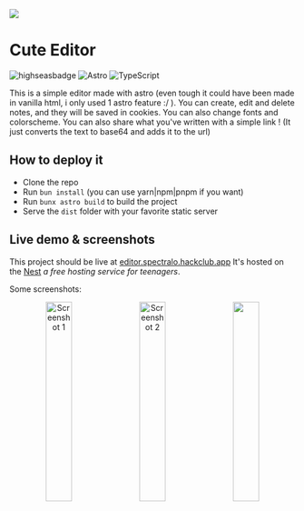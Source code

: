 ![](https://cloud-ktzldjw6j-hack-club-bot.vercel.app/0frame_1.png)

# Cute Editor

![highseasbadge](https://img.shields.io/badge/made%20for%20high%20seas-FEC2FB?style=for-the-badge&logo=hackclub&logoColor=1C4188)
![Astro](https://img.shields.io/badge/Astro-BC52EE?logo=astro&logoColor=fff)
![TypeScript](https://img.shields.io/badge/TypeScript-3178C6?logo=typescript&logoColor=fff)

This is a simple editor made with astro (even tough it could have been made in vanilla html, i only used 1 astro feature :/ ).
You can create, edit and delete notes, and they will be saved in cookies. You can also change fonts and colorscheme.
You can also share what you've written with a simple link ! (It just converts the text to base64 and adds it to the url)

## How to deploy it

- Clone the repo
- Run `bun install` (you can use yarn|npm|pnpm if you want)
- Run `bunx astro build` to build the project
- Serve the `dist` folder with your favorite static server

## Live demo & screenshots

This project should be live at [editor.spectralo.hackclub.app](https://editor.spectralo.hackclub.app)
It's hosted on the [Nest](https://hackclub.app) *a free hosting service for teenagers*.

Some screenshots:

<p align="center">
  <img src="https://cloud-ju1wm33pt-hack-club-bot.vercel.app/0image.png" alt="Screenshot 1" width="30%" style="display: inline-block; margin-right: 10px;" />
  <img src="https://cloud-2vhd95aym-hack-club-bot.vercel.app/0image.png" alt="Screenshot 2" width="30%" style="display: inline-block; margin-right: 10px;" />
  <img src="https://cloud-iq2j2zwhr-hack-club-bot.vercel.app/0image.png" width="30%" style="display: inline-block;" />
</p>
